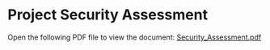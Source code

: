 # Project Security Assessment
Open the following PDF file to view the document:
[Security_Assessment.pdf](https://github.com/banderson0827/FortMyersFerries/files/11363877/Security_Assessment.pdf)
